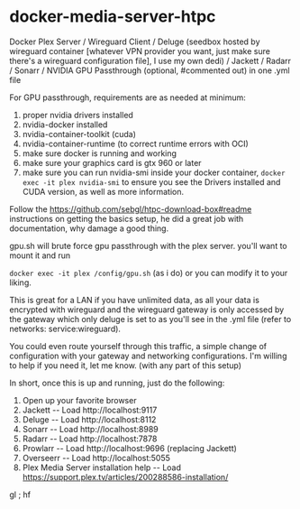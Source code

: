 # docker-media-server-htpc
Docker Plex Server / Wireguard Client / Deluge (seedbox hosted by wireguard container [whatever VPN provider you want, just make sure there's a wireguard configuration file], I use my own dedi) / Jackett / Radarr / Sonarr / NVIDIA GPU Passthrough (optional, #commented out) in one .yml file

For GPU passthrough, requirements are as needed at minimum:
1. proper nvidia drivers installed
2. nvidia-docker installed
3. nvidia-container-toolkit (cuda)
4. nvidia-container-runtime (to correct runtime errors with OCI)
5. make sure docker is running and working
6. make sure your graphics card is gtx 960 or later
7. make sure you can run nvidia-smi inside your docker container, <code>docker exec -it plex nvidia-smi</code> to ensure you see the Drivers installed and CUDA version, as well as more information.

Follow the https://github.com/sebgl/htpc-download-box#readme instructions on getting the basics setup, he did a great job with documentation, why damage a good thing.

gpu.sh will brute force gpu passthrough with the plex server. you'll want to mount it and run 

<code>docker exec -it plex /config/gpu.sh</code>
(as i do) or you can modify it to your liking.

This is great for a LAN if you have unlimited data, as all your data is encrypted with wireguard and the wireguard gateway is only accessed by the gateway which only deluge is set to as you'll see in the .yml file (refer to networks: service:wireguard). 

You could even route yourself through this traffic, a simple change of configuration with your gateway and networking configurations. I'm willing to help if you need it, let me know. (with any part of this setup)

In short, once this is up and running, just do the following:
1. Open up your favorite browser
2. Jackett -- Load http://localhost:9117
3. Deluge -- Load http://localhost:8112
4. Sonarr -- Load http://localhost:8989
5. Radarr -- Load http://localhost:7878
6. Prowlarr -- Load http://localhost:9696 (replacing Jackett)
7. Overseerr -- Load http://localhost:5055
8. Plex Media Server installation help -- Load https://support.plex.tv/articles/200288586-installation/

gl ; hf
